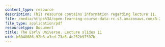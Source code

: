 ```yaml
---
content_type: resource
description: This resource contains information regarding lecture 11.
file: /media/https%3A/open-learning-course-data-rc.s3.amazonaws.com/8-286-the-early-universe-fall-2013/b604808692b6a3cd73a54c252b97507b_MIT8_286F13_lec11.pdf
file_type: application/pdf
resourcetype: Document
title: The Early Universe, Lecture slides 11
uid: b6048086-92b6-a3cd-73a5-4c252b97507b
---
```

